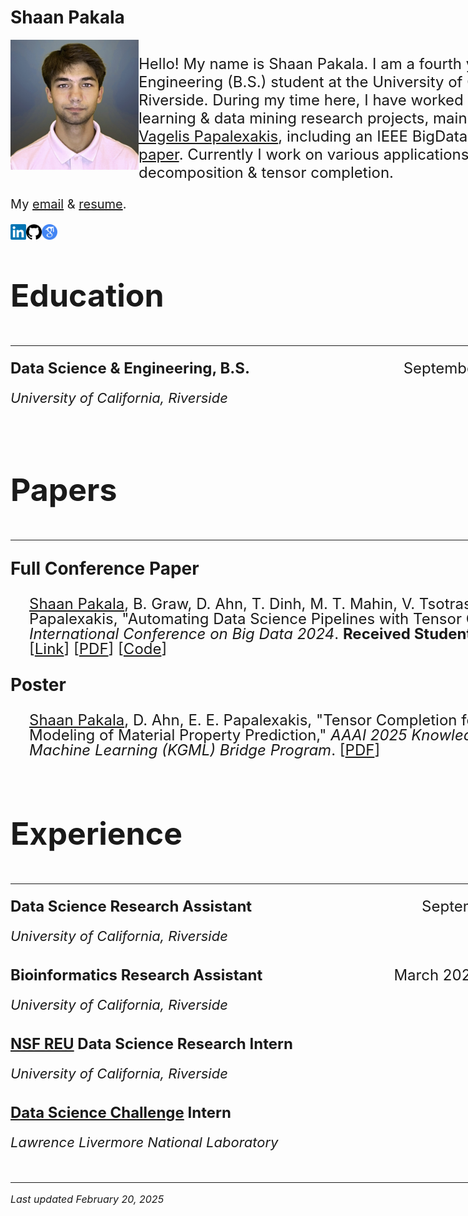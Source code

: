 # Shaan Pakala

<!-- Google tag (gtag.js) -->
<script async src="https://www.googletagmanager.com/gtag/js?id=G-N4HHP6LBJ6"></script>
<script>
  window.dataLayer = window.dataLayer || [];
  function gtag(){dataLayer.push(arguments);}
  gtag('js', new Date());

  gtag('config', 'G-N4HHP6LBJ6');
</script>

<style>
  .container {
    width: 960px;
    margin: 0 auto;
    overflow: auto;
  }
</style>

<div class="container">

<img align="left" width="205" src="images/picture_of_me.jpg">
<p style="font-size: 24px;">
  Hello! My name is Shaan Pakala. I am a fourth year Data Science & Engineering (B.S.) student at the University of California, Riverside. During my time here, I have worked on various machine learning & data mining research projects, mainly with <a href="https://www.cs.ucr.edu/~epapalex/">Professor Vagelis Papalexakis</a>, including an IEEE BigData full conference <a href="https://ieeexplore.ieee.org/document/10825934">paper</a>. Currently I work on various applications of tensor decomposition & tensor completion.

  <br clear="all">

</p>

<div style="margin-top 7px;">
  <p style="font-size: 20px;">
    My <a href="mailto:shaan.pakala@gmail.com">email</a> & <a href="https://shaanpakala.github.io/resume.pdf">resume</a>.
  </p>
</div>


<div style="margin-top 2px;">
  <a href="https://www.linkedin.com/in/shaan-pakala-b91024210/" target="_blank">
    <img align="left" width="25" height="25" src="images/linkedin_logo.png">
  </a>
  <a href="https://github.com/shaanpakala" target="_blank">
    <img align="left" width="25" height="25" src="images/git_logo.png">
  </a>
  <a href="https://scholar.google.com/citations?user=UjR-nicAAAAJ&hl=en&oi=ao" target="_blank">
    <img align="left" width="25" height="25" src="images/google_scholar.png">
  </a>
  <br>
</div>


<section id="Education">
<br>
  
<p style="font-size: 50px;"><b>Education</b></p>
<hr>
</section>

<p style="font-size: 24px; display: flex; justify-content: space-between; line-height: 1.0;">
  <span><b>Data Science & Engineering, B.S.</b></span>
  <span style="text-align: right;">September 2021 - June 2025</span>
</p>
<p style="font-size: 22px; line-height: 1.0;"><em>University of California, Riverside</em></p>

<br clear="all">

<section id="Papers">
<br>
<p style="font-size: 50px;"><b>Papers</b></p>
<hr>
</section>

<p style="font-size: 28px;"><b>Full Conference Paper</b></p>

<p style="font-size: 24px; display: flex; justify-content: space-between; line-height: 1.0; margin-left: 30px;">
  <span><u>Shaan Pakala</u>, B. Graw, D. Ahn, T. Dinh, M. T. Mahin, V. Tsotras, J. Chen, E. E. Papalexakis, "Automating Data Science Pipelines with Tensor Completion," <i>IEEE International Conference on Big Data 2024</i>. <b>Received Student Travel Award</b>. [<a href="https://ieeexplore.ieee.org/document/10825934">Link</a>] [<a href="https://arxiv.org/pdf/2410.06408">PDF</a>] [<a href="https://github.com/shaanpakala/STC_AutoML">Code</a>]</span>
</p>


<p style="font-size: 28px;"><b>Poster</b></p>

<p style="font-size: 24px; display: flex; justify-content: space-between; line-height: 1.0; margin-left: 30px;">
  <span><u>Shaan Pakala</u>, D. Ahn, E. E. Papalexakis, "Tensor Completion for Surrogate Modeling of Material Property Prediction," <i>AAAI 2025 Knowledge-Guided Machine Learning (KGML) Bridge Program</i>. [<a href="https://arxiv.org/pdf/2501.18137">PDF</a>]</span>
</p>

<section id="Experience">
<br>
<p style="font-size: 50px;"><b>Experience</b></p>
<hr>
</section>

<p style="font-size: 24px; display: flex; justify-content: space-between; line-height: 1.0;">
  <span><b>Data Science Research Assistant</b></span>
  <span style="text-align: right;">September 2024 - Present</span>
</p>
<p style="font-size: 22px; line-height: 1.0;"><em>University of California, Riverside</em></p>

<p style="font-size: 24px; display: flex; justify-content: space-between; line-height: 1.0; margin-top: 40px;">
  <span><b>Bioinformatics Research Assistant</b></span>
  <span style="text-align: right;">March 2024 - December 2024</span>
</p>
<p style="font-size: 22px; line-height: 1.0;"><em>University of California, Riverside</em></p>

<p style="font-size: 24px; display: flex; justify-content: space-between; line-height: 1.0; margin-top: 40px;">
  <span><b><a href="https://www.nsf.gov/awardsearch/showAward?AWD_ID=2244480&HistoricalAwards=false">NSF REU</a> Data Science Research Intern</b></span>
  <span style="text-align: right;">Summer 2024</span>
</p>
<p style="font-size: 22px; line-height: 1.0;"><em>University of California, Riverside</em></p>

<p style="font-size: 24px; display: flex; justify-content: space-between; line-height: 1.0; margin-top: 40px;">
  <span><b>
    <a href="https://www.llnl.gov/article/50051/uc-merced-uc-riverside-tackle-data-science-challenge-machine-learning-assisted-heart">
      Data Science Challenge</a>
    Intern
  </b></span>
  <span style="text-align: right;">July 2023</span>
</p>
<p style="font-size: 22px; line-height: 1.0;"><em>Lawrence Livermore National Laboratory</em></p>

<br clear="all">


<hr>
<p style="font-size: 16px;"><i>Last updated February 20, 2025</i></p>


</div>
